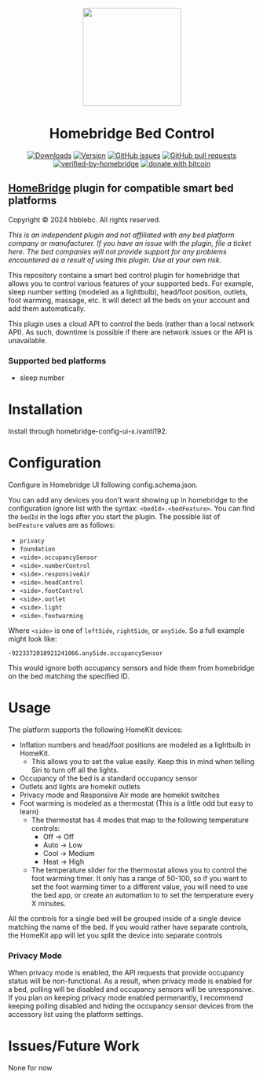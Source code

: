 <p align="center">
  <img src="bed_control.png" height="200px">  
</p>
<span align="center">

# Homebridge Bed Control
[![Downloads](https://img.shields.io/npm/dt/homebridge-bed-control)](https://www.npmjs.com/package/homebridge-bed-control)
[![Version](https://img.shields.io/npm/v/homebridge-bed-control)](https://www.npmjs.com/package/homebridge-bed-control)
[![GitHub issues](https://img.shields.io/github/issues/hbblebc/homebridge-bed-control)](https://github.com/hbblebc/homebridge-bed-control/issues)
[![GitHub pull requests](https://img.shields.io/github/issues-pr/hbblebc/homebridge-bed-control)](https://github.com/hbblebc/homebridge-bed-control/pulls)
[![verified-by-homebridge](https://badgen.net/badge/homebridge/verified/purple)](https://github.com/homebridge/homebridge/wiki/Verified-Plugins)
[![donate with bitcoin](https://img.shields.io/badge/btc-15sPZBv33rFAtED4ZLBDsKiQ8bgVY1cKzv-blue)](15sPZBv33rFAtED4ZLBDsKiQ8bgVY1cKzv)

</span>

## [HomeBridge](https://github.com/nfarina/homebridge) plugin for compatible smart bed platforms
Copyright © 2024 hbblebc. All rights reserved.

<i>This is an independent plugin and not affiliated with any bed platform company or manufacturer. If you have an issue with the plugin, file a ticket here. The bed companies will not provide support for any problems encountered as a result of using this plugin. Use at your own risk.</i>

This repository contains a smart bed control plugin for homebridge that allows you to control various features of your supported beds. For example, sleep number setting (modeled as a lightbulb), head/foot position, outlets, foot warming, massage, etc. It will detect all the beds on your account and add them automatically.

This plugin uses a cloud API to control the beds (rather than a local network API). As such, downtime is possible if there are network issues or the API is unavailable.

### Supported bed platforms
 - sleep number

# Installation

Install through homebridge-config-ui-x.ivanti192.

# Configuration

Configure in Homebridge UI following config.schema.json.

You can add any devices you don't want showing up in homebridge to the configuration ignore list with the syntax: `<bedId>.<bedFeature>`. You can find the `bedId` in the logs after you start the plugin. The possible list of `bedFeature` values are as follows:

- `privacy`
- `foundation`
- `<side>.occupancySensor`
- `<side>.numberControl`
- `<side>.responsiveAir`
- `<side>.headControl`
- `<side>.footControl`
- `<side>.outlet`
- `<side>.light`
- `<side>.footwarming`

Where `<side>` is one of `leftSide`, `rightSide`, or `anySide`. So a full example might look like:

`-9223372018921241066.anySide.occupancySensor`

This would ignore both occupancy sensors and hide them from homebridge on the bed matching the specified ID.

# Usage

The platform supports the following HomeKit devices:

- Inflation numbers and head/foot positions are modeled as a lightbulb in HomeKit. 
  - This allows you to set the value easily. Keep this in mind when telling Siri to turn off all the lights. 
- Occupancy of the bed is a standard occupancy sensor
- Outlets and lights are homekit outlets
- Privacy mode and Responsive Air mode are homekit switches
- Foot warming is modeled as a thermostat (This is a little odd but easy to learn)
  - The thermostat has 4 modes that map to the following temperature controls:
    - Off -> Off
    - Auto -> Low
    - Cool -> Medium
    - Heat -> High
  - The temperature slider for the thermostat allows you to control the foot warming timer. It only has a range of 50-100, so if you want to set the foot warming timer to a different value, you will need to use the bed app, or create an automation to to set the temperature every X minutes. 

All the controls for a single bed will be grouped inside of a single device matching the name of the bed. If you would rather have separate controls, the HomeKit app will let you split the device into separate controls

### Privacy Mode

When privacy mode is enabled, the API requests that provide occupancy status will be non-functional. As a result, when privacy mode is enabled for a bed, polling will be disabled and occupancy sensors will be unresponsive. If you plan on keeping privacy mode enabled permenantly, I recommend keeping polling disabled and hiding the occupancy sensor devices from the accessory list using the platform settings.

# Issues/Future Work

None for now